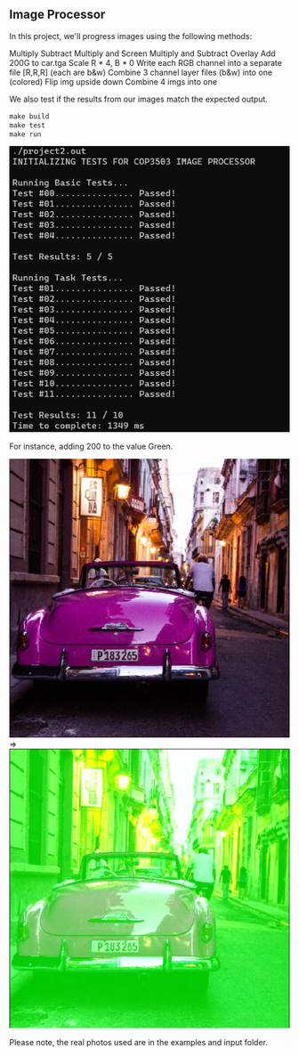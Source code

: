 ## Image Processor

In this project, we'll progress images using the following methods:

Multiply
Subtract
Multiply and Screen
Multiply and Subtract
Overlay
Add 200G to car.tga
Scale R * 4, B * 0
Write each RGB channel into a separate file [R,R,R] (each are b&w)
Combine 3 channel layer files (b&w) into one (colored)
Flip img upside down
Combine 4 imgs into one

We also test if the results from our images match the expected output.

```
make build
make test
make run

```
 ![tests.png](tests.png)

For instance, adding 200 to the value Green.

 ![car.png](car.png) =>  ![greenifiedcar.png](greenifiedcar.png)

Please note, the real photos used are in the examples and input folder.